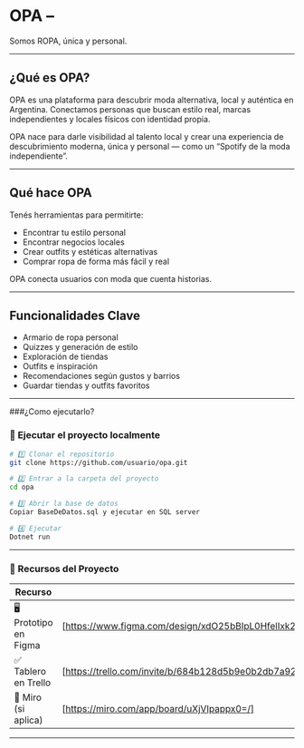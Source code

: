<p align="center">

# OPA – 
Somos ROPA, única y personal.

---

## ¿Qué es OPA?

OPA es una plataforma para descubrir moda alternativa, local y auténtica en Argentina.
Conectamos personas que buscan estilo real, marcas independientes y locales físicos con identidad propia.

OPA nace para darle visibilidad al talento local y crear una experiencia de descubrimiento moderna, única y personal — como un “Spotify de la moda independiente”.

---

## Qué hace OPA

Tenés herramientas para permitirte:

* Encontrar tu estilo personal
* Encontrar negocios locales
* Crear outfits y estéticas alternativas
* Comprar ropa de forma más fácil y real

OPA conecta usuarios con moda que cuenta historias.

---

## Funcionalidades Clave 

* Armario de ropa personal
* Quizzes y generación de estilo
* Exploración de tiendas
* Outfits e inspiración
* Recomendaciones según gustos y barrios
* Guardar tiendas y outfits favoritos

---

###¿Como ejecutarlo?
### 🚀 Ejecutar el proyecto localmente

```bash
# 1️⃣ Clonar el repositorio
git clone https://github.com/usuario/opa.git

# 2️⃣ Entrar a la carpeta del proyecto
cd opa

# 3️⃣ Abrir la base de datos 
Copiar BaseDeDatos.sql y ejecutar en SQL server

# 4️⃣ Ejecutar
Dotnet run

```

---

### 🔗 Recursos del Proyecto

| Recurso                | Link                                          |
| ---------------------- | --------------------------------------------- |
| 🖥️ Prototipo en Figma | [https://www.figma.com/design/xdO25bBIpL0HfelIxk2846/Opa?node-id=64-171&t=Oi1AYidWNF5vKJGl-1]   |
| ✅ Tablero en Trello    | [https://trello.com/invite/b/684b128d5b9e0b2db7a92108/ATTI1acaf9c74f0009f6ce9fd904429131121CC8AD99/esfi] |
| 🧠 Miro (si aplica)    |[https://miro.com/app/board/uXjVIpappx0=/]|
---

</p>
